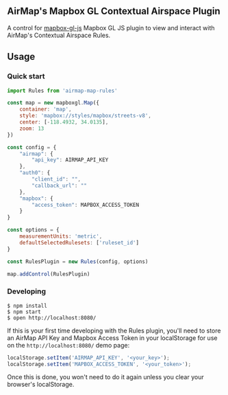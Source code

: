 AirMap's Mapbox GL Contextual Airspace Plugin
---

A control for [mapbox-gl-js](https://github.com/mapbox/mapbox-gl-js) Mapbox GL JS plugin to view
and interact with AirMap's Contextual Airspace Rules.

## Usage

### Quick start

```javascript
import Rules from 'airmap-map-rules'

const map = new mapboxgl.Map({
    container: 'map',
    style: 'mapbox://styles/mapbox/streets-v8',
    center: [-118.4932, 34.0135],
    zoom: 13
})

const config = {
    "airmap": {
        "api_key": AIRMAP_API_KEY
    },
    "auth0": {
        "client_id": "",
        "callback_url": ""
    },
    "mapbox": {
        "access_token": MAPBOX_ACCESS_TOKEN
    }
}

const options = {
    measurementUnits: 'metric',
    defaultSelectedRulesets: ['ruleset_id']
}

const RulesPlugin = new Rules(config, options)

map.addControl(RulesPlugin)
```

### Developing

```
$ npm install
$ npm start
$ open http://localhost:8080/
```

If this is your first time developing with the Rules plugin, you'll need to store an AirMap API Key and Mapbox Access Token
in your localStorage for use on the `http://localhost:8080/` demo page:

```javascript
localStorage.setItem('AIRMAP_API_KEY', '<your_key>');
localStorage.setItem('MAPBOX_ACCESS_TOKEN', '<your_token>');
```

Once this is done, you won't need to do it again unless you clear your browser's localStorage.
